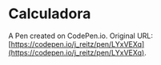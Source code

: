 # Calculadora

A Pen created on CodePen.io. Original URL: [https://codepen.io/j_reitz/pen/LYxVEXq](https://codepen.io/j_reitz/pen/LYxVEXq).


